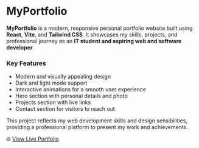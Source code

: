 # MyPortfolio

**MyPortfolio** is a modern, responsive personal portfolio website built using **React**, **Vite**, and **Tailwind CSS**. It showcases my skills, projects, and professional journey as an **IT student and aspiring web and software developer**.

### Key Features
- Modern and visually appealing design  
- Dark and light mode support  
- Interactive animations for a smooth user experience  
- Hero section with personal details and photo  
- Projects section with live links  
- Contact section for visitors to reach out  

This project reflects my web development skills and design sensibilities, providing a professional platform to present my work and achievements.

🌐 [View Live Portfolio](https://chamara-perera.vercel.app)
